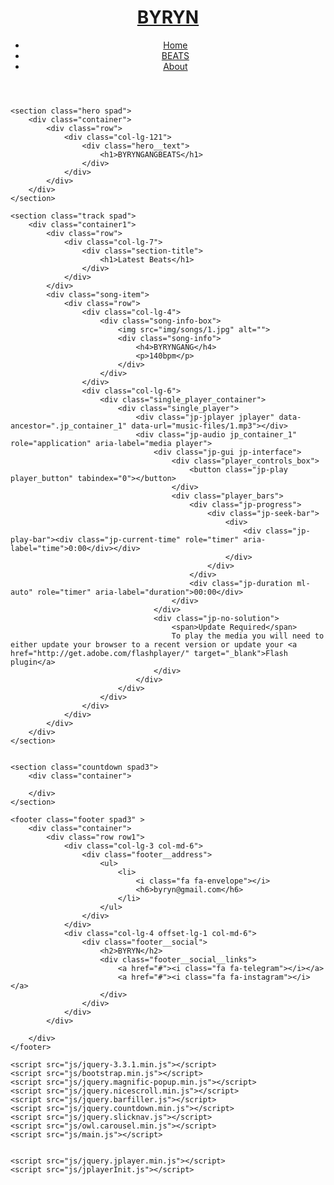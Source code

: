 
<!DOCTYPE html>
<html lang="ru">

<head>
    <meta charset="UTF-8">
    <meta name="description" content="DJoz Template">
    <meta name="keywords" content="DJoz, unica, creative, html">
    <meta name="viewport" content="width=device-width, initial-scale=1.0">
    <meta http-equiv="X-UA-Compatible" content="ie=edge">
    <title>BYRYNGANGBEATS</title>
    <link href="https://fonts.googleapis.com/css2?family=Rajdhani:wght@400;500;600;700&display=swap" rel="stylesheet">
    <link rel="stylesheet" href="css/bootstrap.min.css" type="text/css">
    <link rel="stylesheet" href="css/font-awesome.min.css" type="text/css">
    <link rel="stylesheet" href="css/barfiller.css" type="text/css">
    <link rel="stylesheet" href="css/nowfont.css" type="text/css">
    <link rel="stylesheet" href="css/rockville.css" type="text/css">
    <link rel="stylesheet" href="css/magnific-popup.css" type="text/css">
    <link rel="stylesheet" href="css/owl.carousel.min.css" type="text/css">
    <link rel="stylesheet" href="css/slicknav.min.css" type="text/css">
    <link rel="stylesheet" href="css/style.css" type="text/css">
    <link rel="stylesheet" href="./html/about.html" type="text/html">
    <link rel="stylesheet" href="./html/beats.html" type="text/html">
</head>

<body>
    <div id="preloder">
        <div class="loader"></div>
    </div>
    <header class="header">
        <div class="container">
            <div class="row low">
                <div class="col-lg-2 col-md-2 margo">
                    <div class="header__logo ">
                        <a href="./index.html">
                        <div class="col-lg-12">
                            <div class="hero__text1">
                                <h1>BYRYN</h1>
                            </div>
                        </div>
                        </a>
                    </div>
                </div>
                <div class="col-lg-10 col-md-10">
                    <div class="header__nav">
                        <nav class="header__menu mobile-menu">
                            <ul>
                                <li class="active"><a href="./index.html">Home</a></li>
                                <li><a href="./html/beats.html">BEATS</a></li>
                                <li><a href="./html/about.html">About</a></li>
                            </ul>
                        </nav>
                        <div class="header__right__social">
                            <a href="#"><i class="fa fa-telegram"></i></a>
                            <a href="#"><i class="fa fa-instagram"></i></a>
                        </div>
                    </div>
                </div>
            </div>
            <div id="mobile-menu-wrap"></div>
        </div>
    </header>

    <section class="hero spad">
        <div class="container">
            <div class="row">
                <div class="col-lg-121">
                    <div class="hero__text">
                        <h1>BYRYNGANGBEATS</h1>
                    </div>
                </div>
            </div>
        </div>
    </section>

    <section class="track spad">    
        <div class="container1">
            <div class="row">
                <div class="col-lg-7">
                    <div class="section-title">
                        <h1>Latest Beats</h1>
                    </div>
                </div>
            </div>
            <div class="song-item">
				<div class="row">
					<div class="col-lg-4">
						<div class="song-info-box">
							<img src="img/songs/1.jpg" alt="">
							<div class="song-info">
								<h4>BYRYNGANG</h4>
								<p>140bpm</p>
							</div>
						</div>
					</div>
					<div class="col-lg-6">
						<div class="single_player_container">
							<div class="single_player">
								<div class="jp-jplayer jplayer" data-ancestor=".jp_container_1" data-url="music-files/1.mp3"></div>
								<div class="jp-audio jp_container_1" role="application" aria-label="media player">
									<div class="jp-gui jp-interface">
										<div class="player_controls_box">
											<button class="jp-play player_button" tabindex="0"></button>
										</div>
										<div class="player_bars">
											<div class="jp-progress">
												<div class="jp-seek-bar">
													<div>
														<div class="jp-play-bar"><div class="jp-current-time" role="timer" aria-label="time">0:00</div></div>
													</div>
												</div>
											</div>
											<div class="jp-duration ml-auto" role="timer" aria-label="duration">00:00</div>
										</div>
									</div>
									<div class="jp-no-solution">
										<span>Update Required</span>
										To play the media you will need to either update your browser to a recent version or update your <a href="http://get.adobe.com/flashplayer/" target="_blank">Flash plugin</a>
									</div>
								</div>
							</div>
						</div>
					</div>
				</div>
			</div>
        </div>
    </section>


    <section class="countdown spad3">
        <div class="container">
            
        </div>
    </section>

    <footer class="footer spad3" >
        <div class="container">
            <div class="row row1">
                <div class="col-lg-3 col-md-6">
                    <div class="footer__address">
                        <ul>
                            <li>
                                <i class="fa fa-envelope"></i>
                                <h6>byryn@gmail.com</h6>
                            </li>
                        </ul>
                    </div>
                </div>
                <div class="col-lg-4 offset-lg-1 col-md-6">
                    <div class="footer__social">
                        <h2>BYRYN</h2>
                        <div class="footer__social__links">
                            <a href="#"><i class="fa fa-telegram"></i></a>
                            <a href="#"><i class="fa fa-instagram"></i></a>
                        </div>
                    </div>
                </div>
            </div>

        </div>
    </footer>

    <script src="js/jquery-3.3.1.min.js"></script>
    <script src="js/bootstrap.min.js"></script>
    <script src="js/jquery.magnific-popup.min.js"></script>
    <script src="js/jquery.nicescroll.min.js"></script>
    <script src="js/jquery.barfiller.js"></script>
    <script src="js/jquery.countdown.min.js"></script>
    <script src="js/jquery.slicknav.js"></script>
    <script src="js/owl.carousel.min.js"></script>
    <script src="js/main.js"></script>


    <script src="js/jquery.jplayer.min.js"></script>
    <script src="js/jplayerInit.js"></script>
</body>

</html>
